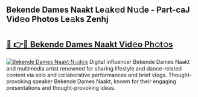 ## Bekende Dames Naakt Le𝚊k𝚎d N𝚞𝚍e - Part-caJ Vid𝚎o Photos Le𝚊ks Zenhj

# <h2><a href="http://fb8fn8.evod.top/?m=Bekende+Dames+Naakt">🔗 👉🔴 Bekende Dames Naakt Vid𝚎o Ph𝚘t𝚘s</a></h2>

[![Bekende Dames Naakt N𝚞d𝚎s](https://i.imgur.com/8V9OHl7.gif)](http://fb8fn8.evod.top/?m=Bekende+Dames+Naakt)
Digital influencer Bekende Dames Naakt and multimedia artist renowned for sharing lifestyle and dance-related content via solo and collaborative performances and brief vlogs. Thought-provoking speaker Bekende Dames Naakt, known for their engaging presentations and thought-provoking ideas. 
